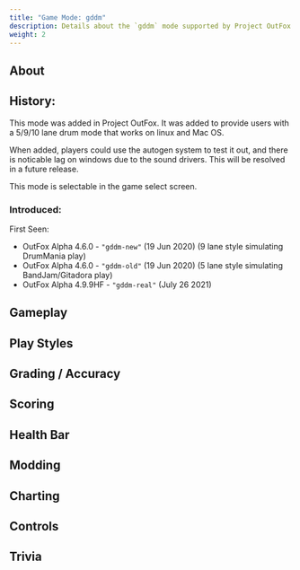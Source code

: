 ```yaml
---
title: "Game Mode: gddm"
description: Details about the `gddm` mode supported by Project OutFox.
weight: 2
---
```



<!--
insert picture of gameplay 
-->

## About

## History:

This mode was added in Project OutFox. It was added to provide users with a 5/9/10 lane drum mode that works on linux and Mac OS.

When added, players could use the autogen system to test it out, and there is noticable lag on windows due to the sound drivers. This will be resolved in a future release.

This mode is selectable in the game select screen.

### Introduced:

First Seen:
 * OutFox Alpha 4.6.0 - ``"gddm-new"`` (19 Jun 2020) (9 lane style simulating DrumMania play)
 * OutFox Alpha 4.6.0 - ``"gddm-old"`` (19 Jun 2020) (5 lane style simulating BandJam/Gitadora play)
 * OutFox Alpha 4.9.9HF - ``"gddm-real"`` (July 26 2021)


## Gameplay

## Play Styles

## Grading / Accuracy

## Scoring

## Health Bar

## Modding

## Charting

## Controls

## Trivia
